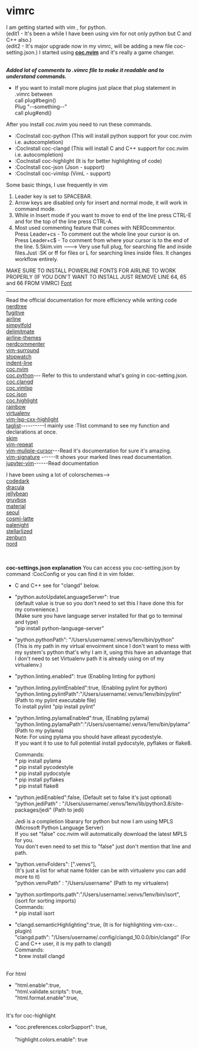 # vimrc
I am getting started with vim , for python. 
</br>(edit1 - It's been a while I have been using vim for not only python but C and C++ also.)
</br> (edit2  - It's major upgrade now in my vimrc, will be adding a new file coc-setting.json.)
I started using **[coc.nvim](https://github.com/neoclide/coc.nvim)** and it's really a game changer.

</br>***Added lot of comments to .vimrc file to make it readable and to understand commands.***

- If you want to install more plugins just place that plug statement in .vimrc between
</br>call plug#begin()
</br>Plug "--something--"
</br>call plug#end()

After you install coc.nvim you need to run these commands.
* :CocInstall coc-python      (This will install python support for your coc.nvim i.e. autocompletion)
* :CocInstall coc-clangd      (This will install C and C++ support for coc.nvim i.e. autocompletion)
* :CocInstall coc-highlight   (It is for better highlighting of code)
* :CocInstall coc-json        (Json - support)
* :CocInstall coc-vimlsp      (VimL - support)


Some basic things, I use frequently in vim

1. Leader key is set to SPACEBAR.
2. Arrow keys are disabled only for insert and normal mode, it will work in command mode.
3. While in Insert mode if you want to move to end of the line press CTRL-E and for the top of the line press CTRL-A.
4. Most used commenting feature that comes with NERDcommentor.
 </br> Press Leader+cs - To comment out the whole line your cursor is on.
 </br>Press Leader+c$ - To comment from where your cursor is to the end of the line.
 5.Skim.vim ---> Very use full plug, for searching file and inside files.Just :SK or <Leader>ff for files or <Leader>L for searching lines inside files. It changes workflow entirely.



 MAKE SURE TO INSTALL POWERLINE FONTS FOR AIRLINE TO WORK PROPERLY
 (IF YOU DON'T WANT TO INSTALL JUST REMOVE LINE 64, 65 and 66 FROM VIMRC)
 [Font](https://github.com/powerline/fonts)
 
 ******************************************************************************************************
 
 Read the official documentation for more efficiency while writing code
 </br>[nerdtree](https://github.com/preservim/nerdtree)            
 [fugitive](https://github.com/tpope/vim-fugitive)
 </br>[airline](https://github.com/vim-airline/vim-airline)
 </br>[simpylfold](https://github.com/tmhedberg/simpylfold)
 </br>[delimitmate](https://github.com/raimondi/delimitmate)
 </br>[airline-themes](https://github.com/vim-airline/vim-airline-themes)
 </br>[nerdcommenter](https://github.com/preservim/nerdcommenter)
 </br>[vim-surround](https://github.com/tpope/vim-surround)
 </br>[stopwatch](https://github.com/ffanzhang/vim-airline-stopwatch)
 </br>[indent-line](https://github.com/yggdroot/indentline)
 </br>[coc.nvim](https://github.com/neoclide/coc.nvim)
 </br>[coc.python](https://github.com/neoclide/coc-python)--- Refer to this to understand what's going in coc-setting.json.
 </br>[coc.clangd](https://github.com/clangd/coc-clangd)
 </br>[coc.vimlsp](https://github.com/iamcco/coc-vimlsp)
 </br>[coc.json](https://github.com/neoclide/coc-json)
 </br>[coc.highlight](https://github.com/neoclide/coc-highlight)
 </br>[rainbow](https://github.com/luochen1990/rainbow)
 </br>[virtualenv](https://github.com/jmcantrell/vim-virtualenv)
 </br>[vim-lsp-cxx-highlight](https://github.com/jackguo380/vim-lsp-cxx-highlight)
 </br>[taglist](https://github.com/vim-scripts/taglist.vim)----------I mainly use :Tlist command to see my function and declarations at once.
 </br>[skim](https://github.com/lotabout/skim.vim) 
 </br>[vim-repeat](https://github.com/tpope/vim-repeat)
 </br>[vim-muliple-cursor](https://github.com/terryma/vim-multiple-cursors)---Read it's documentation for sure it's amazing.
 </br>[vim-signature](https://github.com/terryma/vim-multiple-cursors) ------It shows your marked lines read documentation.
 </br>[jupyter-vim](https://github.com/wmvanvliet/jupyter-vim)------Read documentation
  
  I have been using a lot of colorschemes-->
 </br>[codedark](https://github.com/tomasiser/vim-code-dark)
 </br>[dracula](https://github.com/dracula/vim)
 </br>[jellybean](https://github.com/nanotech/jellybeans.vim)
 </br>[gruvbox](https://github.com/morhetz/gruvbox)
 </br>[material](https://github.com/kaicataldo/material.vim)
 </br>[seoul](https://github.com/junegunn/seoul256.vim)
 </br>[cosmi-latte](https://github.com/nightsense/cosmic_latte)
 </br>[palenight](https://github.com/drewtempelmeyer/palenight.vim)
 </br>[stellarlized](https://github.com/nightsense/stellarized)
 </br>[zenburn](https://github.com/jnurmine/Zenburn)
 </br>[nord](https://github.com/arcticicestudio/nord-vim)



 
 
</br></br>
**coc-settings.json explanation**
You can access you coc-setting.json by command :CocConfig or you can find it in vim folder.

* C and C++ see for "clangd" below.

- "python.autoUpdateLanguageServer": true </br>(default value is true so you don't need to set this I have done this for my convenience.)</br>
(Make sure you have language server installed for that go to terminal and type)</br>
"pip install python-language-server"</br>

- "python.pythonPath": "/Users/username/.venvs/1env/bin/python" </br>(This is my path in my virtual envoirment since I don't want to mess with my system's python that's why I am it, using this have an advantage that I don't need to set Virtualenv path it is already using on of my virtualenv.)

-  "python.linting.enabled": true (Enabling linting for python)

-  "python.linting.pylintEnabled":true,  (Enabling pylint for python) </br>
   "python.linting.pylintPath":"/Users/username/.venvs/1env/bin/pylint" (Path to my pylint executable file)</br>
   To install pylint "pip install pylint"
   
- "python.linting.pylamaEnabled":true, (Enabling pylama)</br>
  "python.linting.pylamaPath":"/Users/username/.venvs/1env/bin/pylama" (Path to my pylama)</br>
  Note: For using pylama you should have atleast pycodestyle.</br>
  If you want it to use to full potential install pydocstyle, pyflakes or flake8.
  
  Commands: </br>* pip install pylama
            </br>* pip install pycodestyle
            </br>* pip install pydocstyle
            </br>* pip install pyflakes 
            </br>* pip install flake8

-  "python.jediEnabled":false, (Default set to false it's just optional)</br>
   "python.jediPath" : "/Users/username/.venvs/1env/lib/python3.8/site-packages/jedi" (Path to jedi)</br>
   
   Jedi is a completion libarary for python but now I am using MPLS (Microsoft Python Language Server)</br>
   If you set "false" coc.nvim will automatically download the latest MPLS for you.</br>
   You don't even need to set this to "false" just don't mention that line and path.

-  "python.venvFolders": [".venvs"],    </br> (It's just a list for what name folder can be with virtualenv you can add more to it)</br>
   "python.venvPath" : "/Users/username" (Path to my virtualenv)

- "python.sortImports.path":"/Users/username/.venvs/1env/bin/isort", (isort for sorting imports)</br>
  Commands:
          </br> * pip install isort
          

-   "clangd.semanticHighlighting":true,       (It is for highlighting vim-cxx-.. plugin)</br>
     "clangd.path": "/Users/username/.config/clangd_10.0.0/bin/clangd"  (For C and C++ user, it is my path to clangd)</br>
  Commands: 
      </br> * brew install clangd
 
 </br> For html
 -  "html.enable":true,</br> 
  "html.validate.scripts": true,    
  "html.format.enable":true,</br>

</br>It's for coc-highlight
  - "coc.preferences.colorSupport": true,</br>       
    "highlight.colors.enable": true

